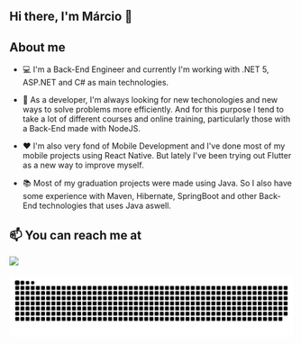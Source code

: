 ## Hi there, I'm Márcio 👋


## About me

- 💻 I'm a Back-End Engineer and currently I'm working with .NET 5, ASP.NET and C# as main technologies.

- 🌱 As a developer, I'm always looking for new techonologies and new ways to solve problems more efficiently. And for this purpose I tend to take a lot of different courses and online training, particularly those with a Back-End made with NodeJS.

- ❤ I'm also very fond of Mobile Development and I've done most of my mobile projects using React Native. But lately I've been trying out Flutter as a new way to improve myself.

- 📚 Most of my graduation projects were made using Java. So I also have some experience with Maven, Hibernate, SpringBoot and other Back-End technologies that uses Java aswell.


## 📫 You can reach me at
<a href="https://linkedin.com/in/mrodriguesfilho"><img src="https://img.shields.io/badge/linkedin-0077B5.svg?style=for-the-badge&logo=linkedin&logoColor=white"></a>


![snake animation](https://github.com/mrodriguesfilho/mrodriguesfilho/blob/output/github-contribution-grid-snake.svg)

